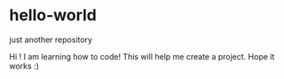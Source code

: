 # hello-world
just another repository

Hi !
I am learning how to code! This will help me create a project. Hope it works :)
